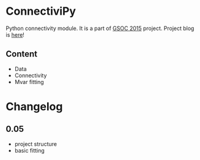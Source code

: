ConnectiviPy
=========================
Python connectivity module.
It is a part of [GSOC 2015](http://www.google-melange.com/gsoc/project/details/google/gsoc2015/dokato/5649050225344512) project.
Project blog is [here](http://dokato.github.io/connpy-blog/)! 

## Content

* Data 
* Connectivity
* Mvar fitting


Changelog
=========================

## 0.05
* project structure
* basic fitting
